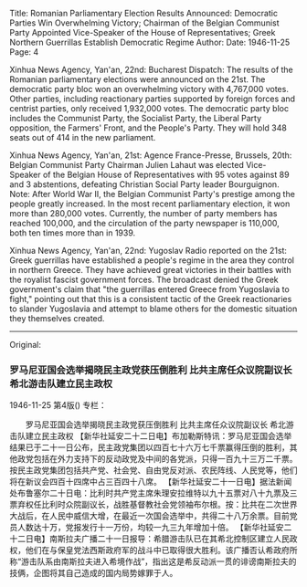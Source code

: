 Title: Romanian Parliamentary Election Results Announced: Democratic Parties Win Overwhelming Victory; Chairman of the Belgian Communist Party Appointed Vice-Speaker of the House of Representatives; Greek Northern Guerrillas Establish Democratic Regime
Author:
Date: 1946-11-25
Page: 4

Xinhua News Agency, Yan'an, 22nd: Bucharest Dispatch: The results of the Romanian parliamentary elections were announced on the 21st. The democratic party bloc won an overwhelming victory with 4,767,000 votes. Other parties, including reactionary parties supported by foreign forces and centrist parties, only received 1,932,000 votes. The democratic party bloc includes the Communist Party, the Socialist Party, the Liberal Party opposition, the Farmers' Front, and the People's Party. They will hold 348 seats out of 414 in the new parliament.

Xinhua News Agency, Yan'an, 21st: Agence France-Presse, Brussels, 20th: Belgian Communist Party Chairman Julien Lahaut was elected Vice-Speaker of the Belgian House of Representatives with 95 votes against 89 and 3 abstentions, defeating Christian Social Party leader Bourguignon. Note: After World War II, the Belgian Communist Party's prestige among the people greatly increased. In the most recent parliamentary election, it won more than 280,000 votes. Currently, the number of party members has reached 100,000, and the circulation of the party newspaper is 110,000, both ten times more than in 1939.

Xinhua News Agency, Yan'an, 22nd: Yugoslav Radio reported on the 21st: Greek guerrillas have established a people's regime in the area they control in northern Greece. They have achieved great victories in their battles with the royalist fascist government forces. The broadcast denied the Greek government's claim that "the guerrillas entered Greece from Yugoslavia to fight," pointing out that this is a consistent tactic of the Greek reactionaries to slander Yugoslavia and attempt to blame others for the domestic situation they themselves created.



<hr /> 

Original: 


### 罗马尼亚国会选举揭晓民主政党获压倒胜利  比共主席任众议院副议长  希北游击队建立民主政权

1946-11-25
第4版()
专栏：

　　罗马尼亚国会选举揭晓民主政党获压倒胜利
    比共主席任众议院副议长
    希北游击队建立民主政权
    【新华社延安二十二日电】布加勒斯特讯：罗马尼亚国会选举结果已于二十一日公布，民主政党集团以四百七十六万七千票赢得压倒的胜利，其他政党包括在外力支持下的反动政党及中间的各党派，只得一百九十三万二千票。按民主政党集团包括共产党、社会党、自由党反对派、农民阵线、人民党等，他们将在新议会四百十四席中占三百四十八席。
    【新华社延安二十一日电】据法新闻处布鲁塞尔二十日电：比利时共产党主席朱理安拉维特以九十五票对八十九票及三票弃权任比利时众院副议长，战胜基督教社会党领袖布尔根。按：比共在二次世界大战后，在人民中威信大增，在最近一次国会选举中，共得二十八万余票。目前党员人数达十万，党报发行十一万份，均较一九三九年增加十倍。
    【新华社延安二十二日电】南斯拉夫广播二十一日报导：希腊游击队已在其希北控制区建立人民政权，他们在与保皇党法西斯政府军的战斗中已取得很大胜利。该广播否认希政府所称“游击队系由南斯拉夫进入希境作战”，指出这是希反动派一贯的诽谤南斯拉夫的技俩，企图将其自己造成的国内局势嫁罪于人。
